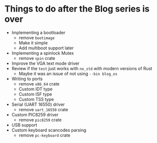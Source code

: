 # Things to do after the Blog series is over

* Implementing a bootloader
    * remove `bootimage`
    * Make it simple
    * Add multiboot support later
* Implementing a spinlock Mutex
    * remove `spin` crate
* Improve the VGA text mode driver
* Review if the `test` just works with `no_std` with modern versions of Rust
    * Maybe it was an issue of not using `--bin blog_os`
* Writing to ports
    * remove `x86_64` crate
    * Custom IDT type
    * Custom ISF type
    * Custom TSS type
* Serial (UART 16550) driver
    * remove `uart_16550` crate
* Custom PIC8259 driver
    * remove `pic8259` crate
* USB support
* Custom keyboard scancodes parsing
    * remove `pc-keyboard` crate
